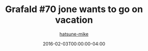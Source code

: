 ---
title: "Grafald #70 jone wants to go on vacation"
type: "image"
date: 2016-02-03T00:00:00-04:00
draft: false
categories:
- comics
- collaborations
tags:
- grafald
image_path: "../img/2016/70.png"
alt_text: ""
is_subpage: true
author: "[hatsune-mike](https://cohost.org/hatsune-mike)"
---